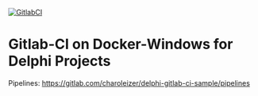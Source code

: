 

[![GitlabCI](https://gitlab.com/charoleizer/delphi-gitlab-ci-sample/badges/master/pipeline.svg?style=svg)](https://gitlab.com/charoleizer/delphi-gitlab-ci-sample/pipelines)


# Gitlab-CI on Docker-Windows for Delphi Projects

Pipelines: https://gitlab.com/charoleizer/delphi-gitlab-ci-sample/pipelines
